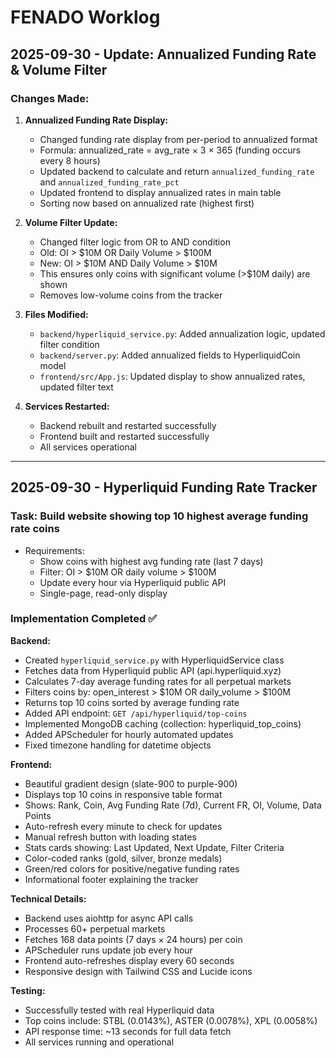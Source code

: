 # FENADO Worklog

## 2025-09-30 - Update: Annualized Funding Rate & Volume Filter

### Changes Made:
1. **Annualized Funding Rate Display:**
   - Changed funding rate display from per-period to annualized format
   - Formula: annualized_rate = avg_rate × 3 × 365 (funding occurs every 8 hours)
   - Updated backend to calculate and return `annualized_funding_rate` and `annualized_funding_rate_pct`
   - Updated frontend to display annualized rates in main table
   - Sorting now based on annualized rate (highest first)

2. **Volume Filter Update:**
   - Changed filter logic from OR to AND condition
   - Old: OI > $10M OR Daily Volume > $100M
   - New: OI > $10M AND Daily Volume > $10M
   - This ensures only coins with significant volume (>$10M daily) are shown
   - Removes low-volume coins from the tracker

3. **Files Modified:**
   - `backend/hyperliquid_service.py`: Added annualization logic, updated filter condition
   - `backend/server.py`: Added annualized fields to HyperliquidCoin model
   - `frontend/src/App.js`: Updated display to show annualized rates, updated filter text

4. **Services Restarted:**
   - Backend rebuilt and restarted successfully
   - Frontend built and restarted successfully
   - All services operational

---

## 2025-09-30 - Hyperliquid Funding Rate Tracker

### Task: Build website showing top 10 highest average funding rate coins
- Requirements:
  - Show coins with highest avg funding rate (last 7 days)
  - Filter: OI > $10M OR daily volume > $100M
  - Update every hour via Hyperliquid public API
  - Single-page, read-only display

### Implementation Completed ✅

**Backend:**
- Created `hyperliquid_service.py` with HyperliquidService class
- Fetches data from Hyperliquid public API (api.hyperliquid.xyz)
- Calculates 7-day average funding rates for all perpetual markets
- Filters coins by: open_interest > $10M OR daily_volume > $100M
- Returns top 10 coins sorted by average funding rate
- Added API endpoint: `GET /api/hyperliquid/top-coins`
- Implemented MongoDB caching (collection: hyperliquid_top_coins)
- Added APScheduler for hourly automated updates
- Fixed timezone handling for datetime objects

**Frontend:**
- Beautiful gradient design (slate-900 to purple-900)
- Displays top 10 coins in responsive table format
- Shows: Rank, Coin, Avg Funding Rate (7d), Current FR, OI, Volume, Data Points
- Auto-refresh every minute to check for updates
- Manual refresh button with loading states
- Stats cards showing: Last Updated, Next Update, Filter Criteria
- Color-coded ranks (gold, silver, bronze medals)
- Green/red colors for positive/negative funding rates
- Informational footer explaining the tracker

**Technical Details:**
- Backend uses aiohttp for async API calls
- Processes 60+ perpetual markets
- Fetches 168 data points (7 days × 24 hours) per coin
- APScheduler runs update job every hour
- Frontend auto-refreshes display every 60 seconds
- Responsive design with Tailwind CSS and Lucide icons

**Testing:**
- Successfully tested with real Hyperliquid data
- Top coins include: STBL (0.0143%), ASTER (0.0078%), XPL (0.0058%)
- API response time: ~13 seconds for full data fetch
- All services running and operational
